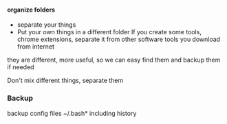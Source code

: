 

#### organize folders
- separate your things
- Put your own things in a different folder
If you create some tools, chrome extensions, separate it from other software tools you download from internet

they are different, more useful,
so we can easy find them and backup them if needed

Don't mix different things, separate them

### Backup
backup config files ~/.bash* including history
